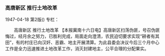 ### 高唐新区  推行土地改革

1947-04-18
第2版()
专栏：

　　高唐新区
    推行土地改革
    【本报冀南十六日电】高唐新区扫荡伪匪，号召伪匪悔过，经月余之努力，已胜利完成，局面走向澄清，农民迫切要求实现“耕者有其田”，有的村庄已向汉奸、恶霸、地主开展清算。为此县委会决议今后三个月中心工作是全力迅速推进土地改革工作，消灭封建地主，公平合理的分配果实。
